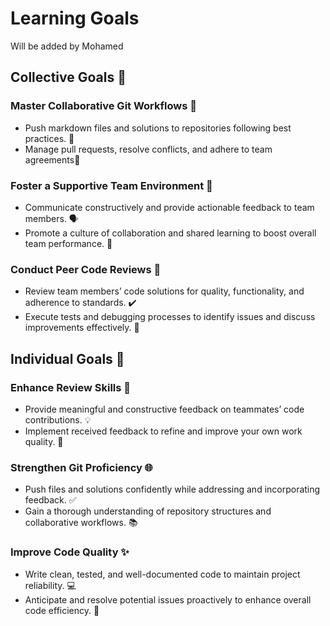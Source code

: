 # Learning Goals

Will be added by Mohamed

## Collective Goals 🌟

### Master Collaborative Git Workflows 🚀  

- Push markdown files and solutions to repositories following best practices. 📂  
- Manage pull requests, resolve conflicts, and adhere to team agreements🔄  

### Foster a Supportive Team Environment 🤝  

- Communicate constructively and provide actionable feedback to team members. 🗣️  
- Promote a culture of collaboration and shared learning to boost overall team performance. 🌱  

### Conduct Peer Code Reviews 👀  

- Review team members’ code solutions for quality, functionality, and adherence to standards. ✔️  
- Execute tests and debugging processes to identify issues and discuss improvements effectively. 🐞  

## Individual Goals 🎯

### Enhance Review Skills 📝  

- Provide meaningful and constructive feedback on teammates’ code contributions. 💡  
- Implement received feedback to refine and improve your own work quality. 🔧  

### Strengthen Git Proficiency 🌐  

- Push files and solutions confidently while addressing and incorporating feedback. ✅  
- Gain a thorough understanding of repository structures and collaborative workflows. 📚  

### Improve Code Quality ✨  

- Write clean, tested, and well-documented code to maintain project reliability. 💻  
- Anticipate   and resolve potential issues proactively to enhance overall code efficiency. 🧠
